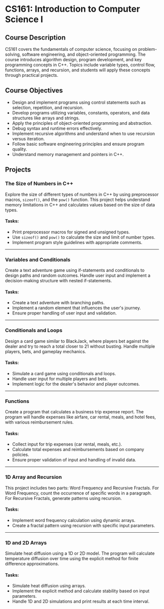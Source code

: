 # CS161: Introduction to Computer Science I

## Course Description
CS161 covers the fundamentals of computer science, focusing on problem-solving, software engineering, and object-oriented programming. The course introduces algorithm design, program development, and key programming concepts in C++. Topics include variable types, control flow, functions, arrays, and recursion, and students will apply these concepts through practical projects.

## Course Objectives
- Design and implement programs using control statements such as selection, repetition, and recursion.
- Develop programs utilizing variables, constants, operators, and data structures like arrays and strings.
- Apply the principles of object-oriented programming and abstraction.
- Debug syntax and runtime errors effectively.
- Implement recursive algorithms and understand when to use recursion versus iteration.
- Follow basic software engineering principles and ensure program quality.
- Understand memory management and pointers in C++.

## Projects

### The Size of Numbers in C++
Explore the size of different types of numbers in C++ by using preprocessor macros, `sizeof()`, and the `pow()` function. This project helps understand memory limitations in C++ and calculates values based on the size of data types.

#### Tasks:
- Print preprocessor macros for signed and unsigned types.
- Use `sizeof()` and `pow()` to calculate the size and limit of number types.
- Implement program style guidelines with appropriate comments.

---

### Variables and Conditionals
Create a text adventure game using if-statements and conditionals to design paths and random outcomes. Handle user input and implement a decision-making structure with nested if-statements.

#### Tasks:
- Create a text adventure with branching paths.
- Implement a random element that influences the user's journey.
- Ensure proper handling of user input and validation.

---

### Conditionals and Loops
Design a card game similar to BlackJack, where players bet against the dealer and try to reach a total closer to 21 without busting. Handle multiple players, bets, and gameplay mechanics.

#### Tasks:
- Simulate a card game using conditionals and loops.
- Handle user input for multiple players and bets.
- Implement logic for the dealer's behavior and player outcomes.

---

### Functions
Create a program that calculates a business trip expense report. The program will handle expenses like airfare, car rental, meals, and hotel fees, with various reimbursement rules.

#### Tasks:
- Collect input for trip expenses (car rental, meals, etc.).
- Calculate total expenses and reimbursements based on company policies.
- Ensure proper validation of input and handling of invalid data.

---

### 1D Array and Recursion
This project includes two parts: Word Frequency and Recursive Fractals. For Word Frequency, count the occurrence of specific words in a paragraph. For Recursive Fractals, generate patterns using recursion.

#### Tasks:
- Implement word frequency calculation using dynamic arrays.
- Create a fractal pattern using recursion with specific input parameters.

---

### 1D and 2D Arrays
Simulate heat diffusion using a 1D or 2D model. The program will calculate temperature diffusion over time using the explicit method for finite difference approximations.

#### Tasks:
- Simulate heat diffusion using arrays.
- Implement the explicit method and calculate stability based on input parameters.
- Handle 1D and 2D simulations and print results at each time interval.